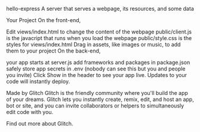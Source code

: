 hello-express
A server that serves a webpage, its resources, and some data

Your Project
On the front-end,

Edit views/index.html to change the content of the webpage
public/client.js is the javacript that runs when you load the webpage
public/style.css is the styles for views/index.html
Drag in assets, like images or music, to add them to your project
On the back-end,

your app starts at server.js
add frameworks and packages in package.json
safely store app secrets in .env (nobody can see this but you and people you invite)
Click Show in the header to see your app live. Updates to your code will instantly deploy.

Made by Glitch
Glitch is the friendly community where you'll build the app of your dreams. Glitch lets you instantly create, remix, edit, and host an app, bot or site, and you can invite collaborators or helpers to simultaneously edit code with you.

Find out more about Glitch.
